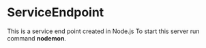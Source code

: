 # ServiceEndpoint

This is a service end point created in Node.js
To start this server run command **nodemon**.
